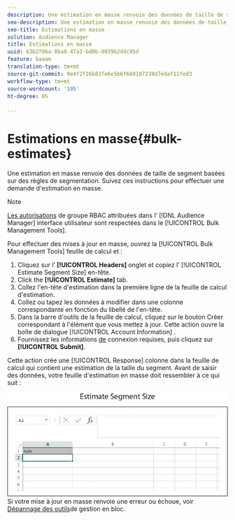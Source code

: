 ```yaml
---
description: Une estimation en masse renvoie des données de taille de segment basées sur des règles de segmentation. Suivez ces instructions pour effectuer une demande d'estimation en masse.
seo-description: Une estimation en masse renvoie des données de taille de segment basées sur des règles de segmentation. Suivez ces instructions pour effectuer une demande d'estimation en masse.
seo-title: Estimations en masse
solution: Audience Manager
title: Estimations en masse
uuid: 63b2f06a-8ba0-47a2-bd0b-8039b2d4c95d
feature: baaam
translation-type: tm+mt
source-git-commit: 9e4f2f26b83fe6e5b6f669107239d7edaf11fed3
workflow-type: tm+mt
source-wordcount: '195'
ht-degree: 0%

---
```



# Estimations en masse{#bulk-estimates}

Une estimation en masse renvoie des données de taille de segment basées sur des règles de segmentation. Suivez ces instructions pour effectuer une demande d&#39;estimation en masse.

<!-- 

t_bulk_estimates.xml

 -->

>[!NOTE]
>
>[Les autorisations](../../features/administration/administration-overview.md) de groupe RBAC attribuées dans l’ [!DNL Audience Manager] interface utilisateur sont respectées dans le [!UICONTROL Bulk Management Tools].

Pour effectuer des mises à jour en masse, ouvrez la [!UICONTROL Bulk Management Tools] feuille de calcul et :

1. Cliquez sur l’ **[!UICONTROL Headers]** onglet et copiez l’ [!UICONTROL Estimate Segment Size] en-tête.
2. Click the **[!UICONTROL Estimate]** tab.
3. Collez l&#39;en-tête d&#39;estimation dans la première ligne de la feuille de calcul d&#39;estimation.
4. Collez ou tapez les données à modifier dans une colonne correspondante en fonction du libellé de l&#39;en-tête.
5. Dans la barre d&#39;outils de la feuille de calcul, cliquez sur le bouton Créer correspondant à l&#39;élément que vous mettez à jour.
Cette action ouvre la boîte de dialogue [!UICONTROL Account Information] .
6. Fournissez les informations [de](../../reference/bulk-management-tools/bulk-management-intro.md#auth-reqs) connexion requises, puis cliquez sur **[!UICONTROL Submit]**.

Cette action crée une [!UICONTROL Response] colonne dans la feuille de calcul qui contient une estimation de la taille du segment. Avant de saisir des données, votre feuille d&#39;estimation en masse doit ressembler à ce qui suit :

![](assets/estimate.png)
Si votre mise à jour en masse renvoie une erreur ou échoue, voir [Dépannage des outils](../../reference/bulk-management-tools/bulk-troubleshooting.md)de gestion en bloc.

